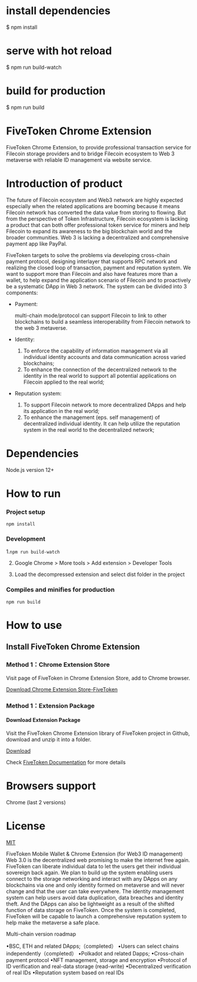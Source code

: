 # install dependencies
$ npm install

# serve with hot reload
$ npm run build-watch

# build for production
$ npm run build


# FiveToken Chrome Extension
FiveToken Chrome Extension, to provide professional transaction service for Filecoin storage providers and to bridge Filecoin ecosystem to Web 3 metaverse with reliable ID management via website service.

# Introduction of  product

The future of Filecoin ecosystem and Web3 network are highly expected especially when the related applications are booming because it means Filecoin network has converted the data value from storing to flowing. But from the perspective of Token Infrastructure, Filecoin ecosystem is lacking a product that can both offer professional token service for miners and help Filecoin to expand its awareness to the big blockchain world and the broader communities. Web 3 is lacking a decentralized and comprehensive payment app like PayPal.

FiveToken targets to solve the problems via developing cross-chain payment protocol, designing interlayer that supports RPC network and realizing the closed loop of transaction, payment and reputation system. We want to support more than Filecoin and also have features more than a wallet, to help expand the application scenario of Filecoin and to proactively be a systematic DApp in Web 3 network. The system can be divided into 3 components:

- Payment: 

  multi-chain mode/protocol can support Filecoin to link to other blockchains to build a seamless interoperability from Filecoin network to the web 3 metaverse.

- Identity:

  1. To enforce the capability of information management via all individual identity accounts and data communication across varied blockchains;
  2. To enhance the connection of the decentralized network to the identity in the real world to support all potential applications on Filecoin applied to the real world;

- Reputation system:
  1. To support Filecoin network to more decentralized DApps and help its application in the real world;
  2. To enhance the management (eps. self management) of decentralized individual identity. It can help utilize the reputation system in the real world to the decentralized network;

# Dependencies
Node.js version 12+

# How to run
### Project setup 

```npm install```

### Development

1.```npm run build-watch```

2. Google Chrome > More tools > Add extension > Developer Tools

3. Load the decompressed extension and select dist folder in the project

### Compiles and minifies for production
```npm run build```

# How to use
## Install FiveToken Chrome Extension

### Method 1：Chrome Extension Store

Visit page of FiveToken in Chrome Extension Store, add to Chrome browser.

[Download Chrome Extension Store-FiveToken](https://chrome.google.com/webstore/detail/fivetoken/mbffiajjodnaglhnplbgmhcbjfiimeol)

### Method 1：Extension Package

#### Download Extension Package

Visit the FiveToken Chrome Extension library of FiveToken project in Github, download and unzip it into a folder.

[Download](https://github.com/FiveToken/FiveToken-Wallet-Chrome-Extension/releases)

Check [FiveToken Documentation](https://docs.fivetoken.io/userguide/filecoinchrome.html#install-fivetoken-chrome-extension) for more details

# Browsers support
Chrome (last 2 versions)

# License
[MIT](https://github.com/FiveToken/FiveToken-Wallet-Chrome-Extension/blob/master/LICENSE)



FiveToken Mobile Wallet & Chrome Extension (for Web3 ID management)
Web 3.0 is the decentralized web promising to make the internet free again. FiveToken can liberate individual data to let the users get their individual sovereign back again. We plan to build up the system enabling users connect to the storage networking and interact with any DApps on any blockchains via one and only identity formed on metaverse and will never change and that the user can take everywhere. The identity management system can help users avoid data duplication, data breaches and identity theft. And the DApps can also be lightweight as a result of the shifted function of data storage on FiveToken. Once the system is completed, FiveToken will be capable to launch a comprehensive reputation system to help make the metaverse a safe place. 

Multi-chain version roadmap

•BSC, ETH and related DApps;（completed）
•Users can select chains independently（completed）
•Polkadot and related Dapps;
•Cross-chain payment protocol
•NFT management, storage and encryption 
•Protocol of ID verification and real-data storage (read-write) 
•Decentralized verification of real IDs 
•Reputation system based on real IDs
